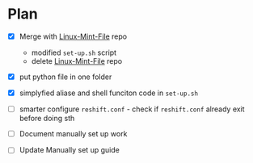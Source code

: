 # Plan

* [x] Merge with [Linux-Mint-File](https://github.com/Dimorng/Linux-Mint-File.git) repo
    - modified `set-up.sh` script
    - delete [Linux-Mint-File](https://github.com/Dimorng/Linux-Mint-File.git) repo

* [x] put python file in one folder

* [x] simplyfied aliase and shell funciton code in `set-up.sh`

* [ ] smarter configure `reshift.conf` - check if `reshift.conf` already exit before doing sth

* [ ] Document manually set up work

* [ ] Update Manually set up guide